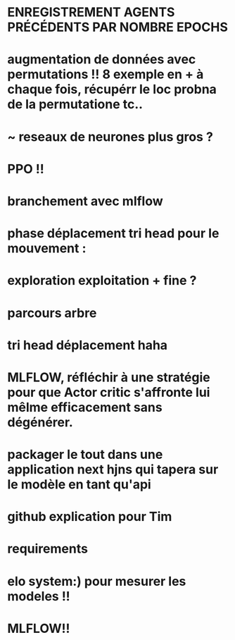 # ENREGISTREMENT AGENTS PRÉCÉDENTS PAR NOMBRE EPOCHS
# augmentation de données avec permutations !! 8 exemple en + à chaque fois, récupérr le loc probna de  la permutatione tc..
# ~ reseaux de neurones plus gros ?
# PPO !!
# branchement avec mlflow
# phase déplacement  tri head pour le mouvement  :
# exploration exploitation + fine ?
# parcours arbre
# tri head déplacement haha
# MLFLOW, réfléchir à une stratégie pour que Actor critic s'affronte lui mêlme efficacement sans dégénérer.
# packager le tout dans une application next hjns qui tapera sur le modèle en tant qu'api
# github explication pour Tim
# requirements
# elo system:) pour mesurer les modeles !!
# MLFLOW!!